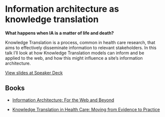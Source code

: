 #  Information architecture as knowledge translation**What happens when IA is a matter of life and death?**

Knowledge Translation is a process, common in health care research, that aims to effectively disseminate information to relevant stakeholders. In this talk I’ll look at how Knowledge Translation models can inform and be applied to the web, and how this might influence a site’s information architecture.

[View slides at Speaker Deck](https://speakerdeck.com/newtron/information-architecture-as-knowledge-translation-world-ia-day)

## Books* [Information Architecture: For the Web and Beyond](http://nwtn.ca/f)
* [Knowledge Translation in Health Care: Moving from Evidence to Practice](http://nwtn.ca/h)